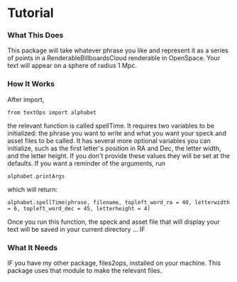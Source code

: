 # Tutorial

### What This Does
This package will take whatever phrase you like and represent it as a series of points in a RenderableBillboardsCloud renderable in OpenSpace. Your text will appear on a sphere of radius 1 Mpc.

### How It Works

After import,
```
from textOps import alphabet
```
the relevant function is called spellTime. It requires two variables to be initialized: the phrase you want to write and what you want your speck and asset files to be called. It has several more optional variables you can initialize, such as the first letter's position in RA and Dec, the letter width, and the letter height. If you don't provide these values they will be set at the defaults. If you want a reminder of the arguments, run
```
alphabet.printArgs
```
which will return:
```
alphabet.spellTime(phrase, filename, topleft_word_ra = 40, letterwidth = 6, topleft_word_dec = 45, letterheight = 4)
```
Once you run this function, the speck and asset file that will display your text will be saved in your current directory ... IF

### What It Needs

IF you have my other package, files2ops, installed on your machine. This package uses that module to make the relevant files.
